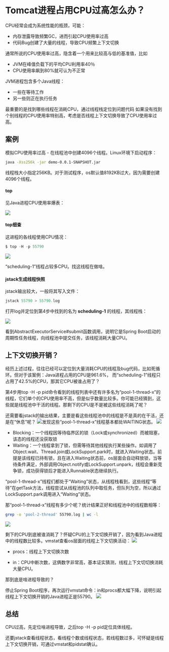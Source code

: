# Tomcat进程占用CPU过高怎么办？

CPU经常会成为系统性能的瓶颈，可能：

- 内存泄露导致频繁GC，进而引起CPU使用率过高
- 代码Bug创建了大量的线程，导致CPU频繁上下文切换

通常所说的CPU使用率过高，隐含着一个用来比较高与低的基准值，比如

- JVM在峰值负载下的平均CPU利用率40％
- CPU使用率飙到80%就可认为不正常

JVM进程包含多个Java线程：

- 一些在等待工作
- 另一些则正在执行任务

最重要的是找到哪些线程在消耗CPU，通过线程栈定位到问题代码
如果没有找到个别线程的CPU使用率特别高，考虑是否线程上下文切换导致了CPU使用率过高。

## 案例

模拟CPU使用率过高 - 在线程池中创建4096个线程。Linux环境下启动程序：

```bash
java -Xss256k -jar demo-0.0.1-SNAPSHOT.jar
```

线程栈大小指定256KB。对于测试程序，os默认值8192KB过大，因为需要创建4096个线程。

#### top

见Java进程CPU使用率爆表：

![](https://img-blog.csdnimg.cn/ccc4bf66ef604b20a0875593d571c134.png?x-oss-process=image/watermark,type_ZmFuZ3poZW5naGVpdGk,shadow_10,text_SmF2YUVkZ2U=,size_16,color_FFFFFF,t_70)

#### top细查

这进程的各线程使用CPU情况：

```java
$ top -H -p 55790
```

![](https://img-blog.csdnimg.cn/513921500f344102b8857b0cf937b6f4.png?x-oss-process=image/watermark,type_ZmFuZ3poZW5naGVpdGk,shadow_10,text_SmF2YUVkZ2U=,size_16,color_FFFFFF,t_70)

“scheduling-1”线程占较多CPU。找这线程在做啥。

#### jstack生成线程快照

jstack输出较大，一般将其写入文件：

```java
jstack 55790 > 55790.log
```

打开log并定位到第4步中找到的名为 **scheduling-1** 的线程，其线程栈：

![](https://img-blog.csdnimg.cn/fa069dc8e34e4c209d72b5b9a6fa8c40.png?x-oss-process=image/watermark,type_ZmFuZ3poZW5naGVpdGk,shadow_10,text_SmF2YUVkZ2U=,size_16,color_FFFFFF,t_70)

看到AbstractExecutorService#submit函数调用，说明它是Spring Boot启动的周期性任务线程，向线程池中提交任务，该线程消耗大量CPU。

## 上下文切换开销？

经历上述过程，往往已经可以定位到大量消耗CPU的线程及bug代码，比如死循环。但对于该案例：Java进程占用的CPU是961.6%， 而“scheduling-1”线程只占用了42.5%的CPU，那其它CPU被谁占用了？

第4步用top -H -p pid命令看到的线程列表中还有许多名为“pool-1-thread-x”的线程，它们单个的CPU使用率不高，但是似乎数量比较多。你可能已经猜到，这些就是线程池中干活的线程。那剩下的CPU是不是被这些线程消耗了呢？

还需要看jstack的输出结果，主要是看这些线程池中的线程是不是真的在干活，还是在“休息”呢？
![](https://img-blog.csdnimg.cn/4346e7a5f97943458a0878b66b1a1298.png?x-oss-process=image/watermark,type_ZmFuZ3poZW5naGVpdGk,shadow_10,text_SmF2YUVkZ2U=,size_16,color_FFFFFF,t_70)发现这些“pool-1-thread-x”线程基本都处WAITING状态。
![](https://img-blog.csdnimg.cn/d36a43b009fd4ec9beef152b8b980408.png?x-oss-process=image/watermark,type_ZmFuZ3poZW5naGVpdGk,shadow_10,text_SmF2YUVkZ2U=,size_16,color_FFFFFF,t_70)

- Blocking：一个线程因等待临界区的锁（Lock或synchronized）而被阻塞，该态的线程还没获取锁
- Waiting：一个线程拿到了锁，但需等待其他线程执行某些操作。如调用了Object.wait、Thread.join或LockSupport.park时，就进入Waiting状态。前提是该线程已持有锁，且在进入Waiting状态前，os层面会自动释放锁，当等待条件满足，外部调用Object.notify或LockSupport.unpark，线程会重新竞争锁，成功获得锁后才能进入Runnable状态继续执行。

“pool-1-thread-x”线程们都处于“Waiting”状态，从线程栈看到，这些线程“等待”在getTask方法，线程尝试从线程池的队列中取任务，但队列为空，所以通过LockSupport.park调用进入“Waiting”状态。

那“pool-1-thread-x”线程有多少个呢？统计结果正好和线程池中的线程数相等：

```bash
grep -o 'pool-2-thread' 55790.log | wc -l
```

![](https://img-blog.csdnimg.cn/7085afda568d461d8dc52c2d6a92b602.png)

剩下的CPU到底被谁消耗了？怀疑CPU的上下文切换开销了，因为看到Java进程中的线程数比较多。vmstat查看os层面的线程上下文切换活动：
![](https://img-blog.csdnimg.cn/a72a837da75e427a902b1c60c4210614.png?x-oss-process=image/watermark,type_ZmFuZ3poZW5naGVpdGk,shadow_10,text_SmF2YUVkZ2U=,size_16,color_FFFFFF,t_70)

- procs：线程上下文切换次数

- in：CPU中断次数，这俩数字非常高，基本证实猜测，线程上下文切切换消耗大量CPU。

那到底是啥进程导致的？

停止Spring Boot程序，再次运行vmstat命令：in和procs都大幅下降，说明引起线程上下文切换开销的Java进程正是55790。
![](https://img-blog.csdnimg.cn/9200ce42e84543d6b2564f7f501d9b47.png?x-oss-process=image/watermark,type_ZmFuZ3poZW5naGVpdGk,shadow_10,text_SmF2YUVkZ2U=,size_16,color_FFFFFF,t_70)

## 总结

CPU过高，先定位啥进程导致，之后top -H -p pid定位具体线程。

还要jstack查看线程状态，看线程个数或线程状态，若线程数过多，可怀疑是线程上下文切换开销，可通过vmstat和pidstat确认。
